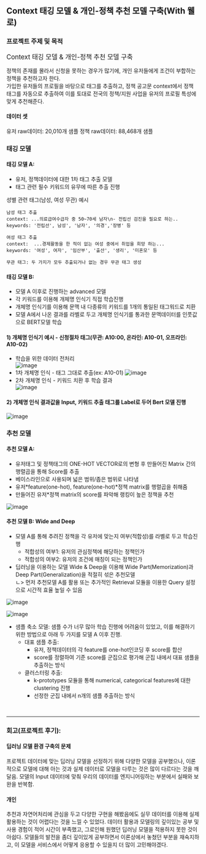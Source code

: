 
## Context 태깅 모델 & 개인-정책 추천 모델 구축(With 웰로)
 
### 프로젝트 주제 및 목적
<big>Context 태깅 모델 & 개인-정책 추천 모델 구축</big>

정책의 존재를 몰라서 신청을 못하는 경우가 많기에, 개인 유저들에게 조건이 부합하는 정책을 추천하고자 한다.  
가입한 유저들의 프로필을 바탕으로 태그를 추출하고, 정책 공고문 context에서 정책 태그를 자동으로 추출하여 이를 토대로 전국의 정책/지원 사업을 유저의 프로필 특성에 맞게 추천해준다.

#### 데이터 셋
유저 raw데이터: 20,010개 샘플
정책 raw데이터: 88,468개 샘플

### 태깅 모델  
#### 태깅 모델 A:  
 - 유저, 정책데이터에 대한 1차 태그 추출 모델  
 - 태그 관련 필수 키워드의 유무에 따른 추출 진행  

성별 관련 태그(남성, 여성 무관) 예시  
```
남성 태그 추출
context: ...의료급여수급자 중 50~70세 남자\n- 전립선 검진을 필요로 하는..
keywords: '전립선', 남성', '남자', '의경','장병' 등

여성 태그 추출
context:  ...경제활동을 한 적이 없는 여성 중에서 취업을 희망 하는...
keywords: '여성', 여자', '임산부', '출산', '생리', '미혼모' 등

무관 태그: 두 가지가 모두 추출되거나 없는 경우 무관 태그 생성
```

#### 태깅 모델 B:  
 - 모델 A 이후로 진행하는 advanced 모델  
 - 각 키워드를 이용해 개체명 인식기 직접 학습진행  
 - 개체명 인식기를 이용해 문맥 내 다종류의 키워드를 1개의 통일된 태그워드로 치환  
 - 모델 A에서 나온 결과를 라벨로 두고 개체명 인식기를 통과한 문맥데이터를 인풋값으로 BERT모델 학습


#### 1) 개체명 인식기 예시 - 신청절차 태그(무관: A10:00, 온라인: A10-01, 오프라인: A10-02)  
 * 학습을 위한 데이터 전처리  
![image](https://user-images.githubusercontent.com/84971151/154800420-41704cbe-86fd-4aba-8b3a-f64b10d38a74.png)  
 * 1차 개체명 인식 - 태그 그대로 추출(ex: A10-01)
![image](https://user-images.githubusercontent.com/84971151/154800427-9997449c-fa66-40c2-967c-03dff6e8994c.png)  
 * 2차 개체명 인식 - 키워드 치환 후 학습 결과   
![image](https://user-images.githubusercontent.com/84971151/154800550-9fbdfdf3-0804-4cb4-9436-4bf0de819085.png)  

#### 2) 개체명 인식 결과값을 Input, 키워드 추출 태그를 Label로 두어 Bert 모델 진행

![image](https://user-images.githubusercontent.com/84971151/154802631-464f68b8-b2ba-4e05-b4c3-3da6a3149f06.png)  


  
### 추천 모델  
#### 추천 모델 A:  
 - 유저태그 및 정책태그의 ONE-HOT VECTOR로의 변형 후 만들어진 Matrix 간의 행렬곱을 통해 Score를 추출
 - 베이스라인으로 사용되며 넓은 범위/좁은 범위로 나타냄  
 - 유저*feature(one-hot), feature(one-hot)*정책 matrix를 행렬곱을 취해줌  
 - 만들어진 유저*정책 matrix의 score를 파악해 랭킹이 높은 정책을 추천
 
![image](https://user-images.githubusercontent.com/84971151/154802720-d893b7ae-ffed-4a7e-96cf-ec6bb0632c5c.png)  



#### 추천 모델 B: Wide and Deep
 - 모델 A를 통해 추려진 정책을 각 유저에 맞는지 여부(적합성)를 라벨로 두고 학습진행  
   - 적합성의 여부1: 유저의 관심정책에 해당하는 정책인가
   - 적합성의 여부2: 유저의 조건에 매칭이 되는 정책인가
 - 딥러닝을 이용하는 모델 Wide & Deep을 이용해 Wide Part(Memorization)과 Deep Part(Generalization)을 적절히 섞은 추천모델  
 ㄴ> 먼저 추천모델 A를 활용 또는 추가적인 Retrieval 모듈을 이용한 Query 설정으로 시간적 효율 높일 수 있음 

![image](https://user-images.githubusercontent.com/84971151/154828797-3cf7ba70-7484-4f93-8717-05f07138d083.png)  

![image](https://user-images.githubusercontent.com/84971151/154828848-705850e5-bec2-4c24-ac97-1073415ce3ea.png)


  - 샘플 축소 모델: 샘플 수가 너무 많아 학습 진행에 어려움이 있었고, 이를 해결하기 위한 방법으로 아래 두 가지를 모델 A 이후 진행.  
    - 대표 샘플 추출:  
      - 유저, 정책데이터의 각 feature를 one-hot인코딩 후 score를 합산  
      - score를 정렬하여 기준 score를 군집으로 평가해 군집 내에서 대표 샘플을 추출하는 방식  
    - 클러스터링 추출:  
      - k-prototypes 모듈을 통해 numerical, categorical features에 대한 clustering 진행  
      - 선정한 군집 내에서 n개의 샘플 추출하는 방식  

<br>

---

### 회고(프로젝트 후기):  

#### 딥러닝 모델 환경 구축의 문제
프로젝트 데이터에 맞는 딥러닝 모델을 선정하기 위해 다양한 모델을 공부했으나, 이론적으로 모델에 대해 아는 것과 실제 데이터로 모델을 다루는 것은 많이 다르다는 것을 깨달음. 
모델의 Input 데이터에 맞춰 우리의 데이터를 엔지니어링하는 부분에서 실패와 보완을 반복함.

#### 개인
추천과 자연어처리에 관심을 두고 다양한 구현을 해봤음에도 실무 데이터를 이용해 실제 활용하는 것이 어렵다는 것을 느낄 수 있었다. 
데이터 활용과 모델링의 깊이있는 공부 및 사용 경험이 적어 시간이 부족했고, 그로인해 원했던 딥러닝 모델을 적용하지 못한 것이 아쉽다. 
모델들의 발전을 좀더 깊이있게 공부하면서 이론상에서 놓쳤던 부분을 재숙지하고, 이 모델을 서비스에서 어떻게 응용할 수 있을지 더 많이 고민해야겠다.



